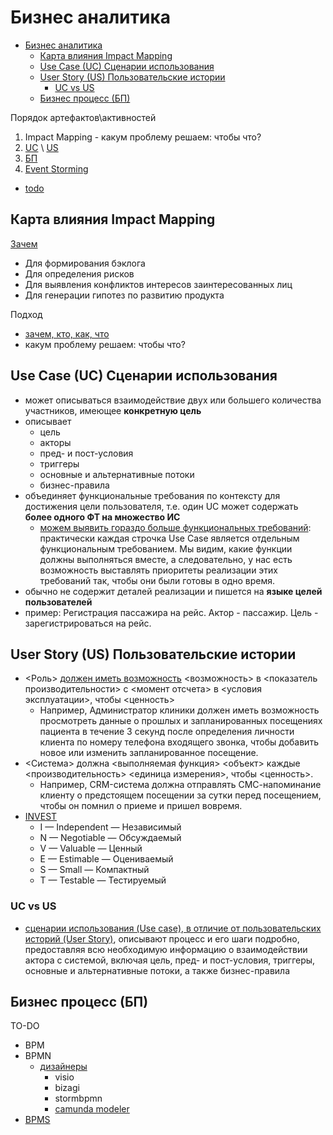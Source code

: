 # Бизнес аналитика

- [Бизнес аналитика](#бизнес-аналитика)
  - [Карта влияния Impact Mapping](#карта-влияния-impact-mapping)
  - [Use Case (UC) Сценарии использования](#use-case-uc-сценарии-использования)
  - [User Story (US) Пользовательские истории](#user-story-us-пользовательские-истории)
    - [UC vs US](#uc-vs-us)
  - [Бизнес процесс (БП)](#бизнес-процесс-бп)

Порядок артефактов\активностей

1. Impact Mapping - какум проблему решаем: чтобы что?
2. [UC](#use-case-uc-сценарии-использования) \ [US](#user-story-us-пользовательские-истории)
3. [БП](#бизнес-процесс-бп)
4. [Event Storming](../arch/pattern/system.design/event.storming.md)

- [todo](http://agilemindset.ru/%d0%b2%d0%b0%d0%b6%d0%bd%d0%be%d1%81%d1%82%d1%8c-%d0%bf%d0%be%d0%bd%d0%b8%d0%bc%d0%b0%d0%bd%d0%b8%d1%8f-%d0%bf%d1%80%d0%b5%d0%b4%d0%bc%d0%b5%d1%82%d0%bd%d0%be%d0%b9-%d0%be%d0%b1%d0%bb%d0%b0%d1%81/)

## Карта влияния Impact Mapping

[Зачем](https://scrumtrek.ru/blog/product-management/3326/impact-mapping-guide/)

- Для формирования бэклога
- Для определения рисков
- Для выявления конфликтов интересов заинтересованных лиц
- Для генерации гипотез по развитию продукта

Подход

- [зачем, кто, как, что](https://scrumtrek.ru/blog/product-management/3326/impact-mapping-guide/)
- какум проблему решаем: чтобы что?

## Use Case (UC) Сценарии использования

- может описываться взаимодействие двух или большего количества участников, имеющее __конкретную цель__
- описывает
  - цель
  - акторы
  - пред- и пост-условия
  - триггеры
  - основные и альтернативные потоки
  - бизнес-правила
- объединяет функциональные требования по контексту для достижения цели пользователя, т.е. один UC может содержать __более одного ФТ на множество ИС__
  - [можем выявить гораздо больше функциональных требований](https://systems.education/use-case): практически каждая строчка Use Case является отдельным функциональным требованием. Мы видим, какие функции должны выполняться вместе, а следовательно, у нас есть возможность выставлять приоритеты реализации этих требований так, чтобы они были готовы в одно время.
- обычно не содержит деталей реализации и пишется на __языке целей пользователей__
- пример: Регистрация пассажира на рейс. Актор - пассажир. Цель - зарегистрироваться на рейс.

## User Story (US) Пользовательские истории

- <Роль> [должен иметь возможность](https://scrumtrek.ru/blog/product-management/3364/user-story-instruktsiya-po-primeneniyu/) <возможность> в <показатель производительности> с <момент отсчета> в <условия эксплуатации>, чтобы <ценность>
  - Например, Администратор клиники должен иметь возможность просмотреть данные о прошлых и запланированных посещениях пациента в течение 3 секунд после определения личности клиента по номеру телефона входящего звонка, чтобы добавить новое или изменить запланированное посещение.
- <Система> должна <выполняемая функция> <объект> каждые <производительность> <единица измерения>, чтобы <ценность>.
  - Например, CRM-система должна отправлять СМС-напоминание клиенту о предстоящем посещении за сутки перед посещением, чтобы он помнил о приеме и пришел вовремя.
- [INVEST](https://habr.com/ru/post/577420/)
  - I — Independent — Независимый
  - N — Negotiable — Обсуждаемый
  - V — Valuable — Ценный
  - E — Estimable — Оцениваемый
  - S — Small — Компактный
  - T — Testable — Тестируемый

### UC vs US

- [сценарии использования (Use case), в отличие от пользовательских историй (User Story)](https://babok-school.ru/blogs/user-story-vs-use-case-and-uml/), описывают процесс и его шаги подробно, предоставляя всю необходимую информацию о взаимодействии актора с системой, включая цель, пред- и пост-условия, триггеры, основные и альтернативные потоки, а также бизнес-правила

## Бизнес процесс (БП)

TO-DO

- BPM
- BPMN
  - [дизайнеры](https://stormbpmn.com/compare)
    - visio
    - bizagi
    - stormbpmn
    - [camunda modeler](../technology/middleware/bpms/camunda.md)
- [BPMS](../arch/system.class/bpms.md)
